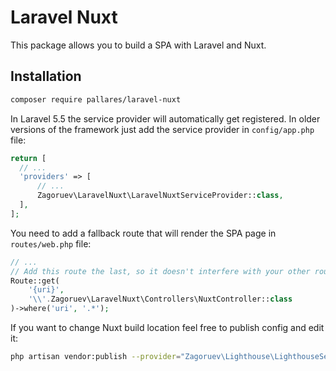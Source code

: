# Laravel Nuxt

This package allows you to build a SPA with Laravel and Nuxt.

## Installation

```bash
composer require pallares/laravel-nuxt
```

In Laravel 5.5 the service provider will automatically get registered. In older versions of the framework just add the service provider in `config/app.php` file:

```php
return [
  // ...
  'providers' => [
      // ...
      Zagoruev\LaravelNuxt\LaravelNuxtServiceProvider::class,
  ],
];
```

You need to add a fallback route that will render the SPA page in `routes/web.php` file:

```php
// ...
// Add this route the last, so it doesn't interfere with your other routes.
Route::get(
    '{uri}',
    '\\'.Zagoruev\LaravelNuxt\Controllers\NuxtController::class
)->where('uri', '.*');
```

If you want to change Nuxt build location feel free to publish config and edit it:
```bash
php artisan vendor:publish --provider="Zagoruev\Lighthouse\LighthouseServiceProvider" --tag=config
```
